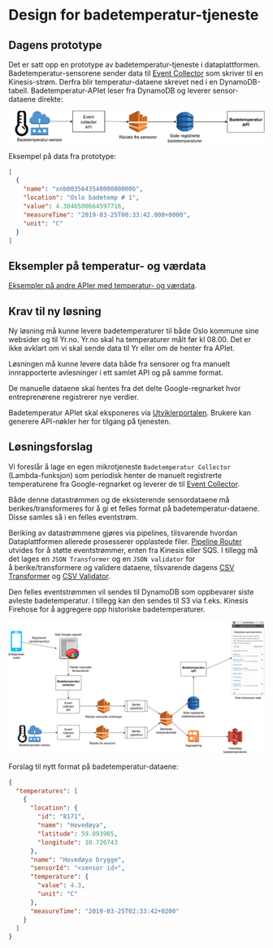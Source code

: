 Design for badetemperatur-tjeneste
==================================

## Dagens prototype

Det er satt opp en prototype av badetemperatur-tjeneste i
dataplattformen. Badetemperatur-sensorene sender data til
[Event Collector](https://github.oslo.kommune.no/origo-dataplatform/event-collector)
som skriver til en Kinesis-strøm. Derfra blir temperatur-dataene
skrevet ned i en DynamoDB-tabell. Badetemperatur-APIet leser fra
DynamoDB og leverer sensor-dataene direkte:

<img src="Badetemperatur_prototype.png" width="600px"></img>

Eksempel på data fra prototype:

```json
[
  {
    "name": "xnb003564354000000000b",
    "location": "Oslo badetemp # 1",
    "value": 4.3046500664597716,
    "measureTime": "2019-03-25T00:33:42.000+0000",
    "unit": "C"
  }
]
```


## Eksempler på temperatur- og værdata

[Eksempler på andre APIer med temperatur- og værdata](API_eksempler.md).


## Krav til ny løsning

Ny løsning må kunne levere badetemperaturer til både Oslo kommune sine
websider og til Yr.no. Yr.no skal ha temperaturer målt før kl 08.00.
Det er ikke avklart om vi skal sende data til Yr eller om de henter fra
APIet.

Løsningen må kunne levere data både fra sensorer og fra manuelt
innrapporterte avlesninger i ett samlet API og på samme format.

De manuelle dataene skal hentes fra det delte Google-regnarket hvor
entreprenørene registrerer nye verdier.

Badetemperatur APIet skal eksponeres via
[Utviklerportalen](https://developer.oslo.kommune.no/). Brukere kan
generere API-nøkler her for tilgang på tjenesten.


## Løsningsforslag

Vi foreslår å lage en egen mikrotjeneste `Badetemperatur Collector`
(Lambda-funksjon) som periodisk henter de manuelt registrerte
temperaturene fra Google-regnarket og leverer de til
[Event Collector](https://github.oslo.kommune.no/origo-dataplatform/event-collector).

Både denne datastrømmen og de eksisterende sensordataene må
berikes/transformeres for å gi et felles format på
badetemperatur-dataene. Disse samles så i en felles eventstrøm.

Beriking av datastrømmene gjøres via pipelines, tilsvarende hvordan
Dataplattformen allerede prosesserer opplastede filer.
[Pipeline Router](https://github.oslo.kommune.no/origo-dataplatform/pipeline-router)
utvides for å støtte eventstrømmer, enten fra Kinesis eller SQS.
I tillegg må det lages en `JSON Transformer` og en `JSON validator` for
å berike/transformere og validere dataene, tilsvarende dagens
[CSV Transformer](https://github.oslo.kommune.no/origo-dataplatform/csv-transformer)
og [CSV Validator](https://github.oslo.kommune.no/origo-dataplatform/csv-validator).

Den felles eventstrømmen vil sendes til DynamoDB som oppbevarer siste
avleste badetemperatur. I tillegg kan den sendes til S3 via f.eks.
Kinesis Firehose for å aggregere opp historiske badetemperaturer.

<img src="Badetemperatur_service.png" width="800px"></img>

Forslag til nytt format på badetemperatur-dataene:

```json
{
  "temperatures": [
    {
      "location": {
        "id": "8171",
        "name": "Hovedøya",
        "latitude": 59.893905,
        "longitude": 10.726743
      },
      "name": "Hovedøya brygge",
      "sensorId": "<sensor id>",
      "temperature": {
        "value": 4.3,
        "unit": "C"
      },
      "measureTime": "2019-03-25T02:33:42+0200"
    }
  ]
}
```
